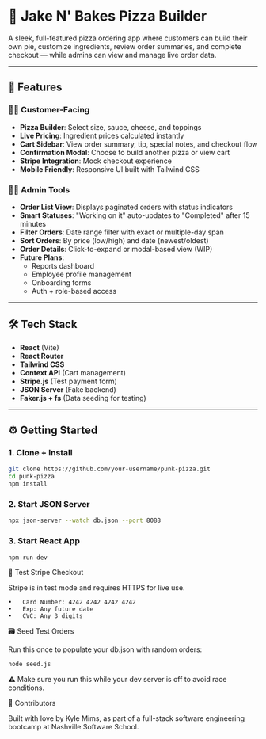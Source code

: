 # 🍕 Jake N' Bakes Pizza Builder

A sleek, full-featured pizza ordering app where customers can build their own pie, customize ingredients, review order summaries, and complete checkout — while admins can view and manage live order data.


---

## 🚀 Features



### 🧑‍🍳 Customer-Facing
- **Pizza Builder**: Select size, sauce, cheese, and toppings
- **Live Pricing**: Ingredient prices calculated instantly
- **Cart Sidebar**: View order summary, tip, special notes, and checkout flow
- **Confirmation Modal**: Choose to build another pizza or view cart
- **Stripe Integration**: Mock checkout experience
- **Mobile Friendly**: Responsive UI built with Tailwind CSS



### 🧑‍💼 Admin Tools
- **Order List View**: Displays paginated orders with status indicators
- **Smart Statuses**: "Working on it" auto-updates to "Completed" after 15 minutes
- **Filter Orders**: Date range filter with exact or multiple-day span
- **Sort Orders**: By price (low/high) and date (newest/oldest)
- **Order Details**: Click-to-expand or modal-based view (WIP)
- **Future Plans**:
  - Reports dashboard
  - Employee profile management
  - Onboarding forms
  - Auth + role-based access

---



## 🛠 Tech Stack

- **React** (Vite)
- **React Router**
- **Tailwind CSS**
- **Context API** (Cart management)
- **Stripe.js** (Test payment form)
- **JSON Server** (Fake backend)
- **Faker.js + fs** (Data seeding for testing)

---



## ⚙️ Getting Started


### 1. Clone + Install
```bash
git clone https://github.com/your-username/punk-pizza.git
cd punk-pizza
npm install
```

### 2. Start JSON Server
```bash
npx json-server --watch db.json --port 8088
```

### 3. Start React App
```bash
npm run dev
```


🧪 Test Stripe Checkout



Stripe is in test mode and requires HTTPS for live use.

	•	Card Number: 4242 4242 4242 4242
	•	Exp: Any future date
	•	CVC: Any 3 digits


🗃 Seed Test Orders

Run this once to populate your db.json with random orders:

```bash
node seed.js
```

⚠️ Make sure you run this while your dev server is off to avoid race conditions.


👥 Contributors

Built with love by Kyle Mims, as part of a full-stack software engineering bootcamp at Nashville Software School.
